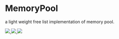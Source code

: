 # MemoryPool
a light weight  free list implementation of memory pool.
<p align="left">
    <a href="">
        <img src="https://img.shields.io/badge/OS-linux%20mac%20windows-orange.svg">
    </a>
    <a href="https://isocpp.org/">
        <img src="https://img.shields.io/badge/language-C%2B%2B11-blue.svg">
    </a>
    <a href="https://travis-ci.org/felixguendling/cista">
        <img src="https://travis-ci.org/felixguendling/cista.svg?branch=master">
    </a>
</p>
